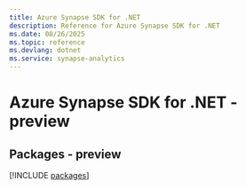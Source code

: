 ```yaml
---
title: Azure Synapse SDK for .NET
description: Reference for Azure Synapse SDK for .NET
ms.date: 08/26/2025
ms.topic: reference
ms.devlang: dotnet
ms.service: synapse-analytics
---
```

# Azure Synapse SDK for .NET - preview
## Packages - preview
[!INCLUDE [packages](synapse-index.md)]